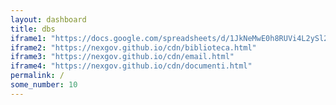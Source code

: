 ```yaml
---
layout: dashboard
title: dbs
iframe1: "https://docs.google.com/spreadsheets/d/1JkNeMwE0h8RUVi4L2ySl2rn9hQQ9JoR8Bdj4CPIW3tM/edit?usp=sharing"
iframe2: "https://nexgov.github.io/cdn/biblioteca.html"
iframe3: "https://nexgov.github.io/cdn/email.html"
iframe4: "https://nexgov.github.io/cdn/documenti.html"
permalink: /
some_number: 10
---
```

